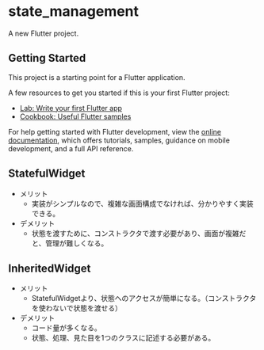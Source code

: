 # state_management

A new Flutter project.

## Getting Started

This project is a starting point for a Flutter application.

A few resources to get you started if this is your first Flutter project:

- [Lab: Write your first Flutter app](https://docs.flutter.dev/get-started/codelab)
- [Cookbook: Useful Flutter samples](https://docs.flutter.dev/cookbook)

For help getting started with Flutter development, view the
[online documentation](https://docs.flutter.dev/), which offers tutorials,
samples, guidance on mobile development, and a full API reference.

## StatefulWidget

- メリット
  - 実装がシンプルなので、複雑な画面構成でなければ、分かりやすく実装できる。
- デメリット
  - 状態を渡すために、コンストラクタで渡す必要があり、画面が複雑だと、管理が難しくなる。

## InheritedWidget

- メリット
  - StatefulWidgetより、状態へのアクセスが簡単になる。（コンストラクタを使わないで状態を渡せる）
- デメリット
  - コード量が多くなる。
  - 状態、処理、見た目を1つのクラスに記述する必要がある。
